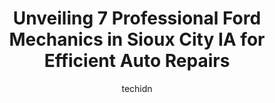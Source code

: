 ---
layout: ampstory
image: https://images.unsplash.com/photo-1639928844164-e530cf328bff?ixlib=rb-4.0.3&ixid=MnwxMjA3fDB8MHxwaG90by1wYWdlfHx8fGVufDB8fHx8&auto=format&fit=crop&w=640&h=853&q=80
author: techidn
featured: false
description: Trust your vehicles maintenance and repairs to the 7 best Ford Mechanic in Sioux City IA, USA. With their extensive experience, cutting-edge technology, and commitment to customer satisfact
title: Unveiling 7 Professional Ford Mechanics in Sioux City IA for Efficient Auto Repairs
cover:
   title: Unveiling 7 Professional Ford Mechanics in Sioux City IA for Efficient Auto Repairs
   subtitle: Rickpate
   background: https://images.unsplash.com/photo-1639928844164-e530cf328bff?ixlib=rb-4.0.3&ixid=MnwxMjA3fDB8MHxwaG90by1wYWdlfHx8fGVufDB8fHx8&auto=format&fit=crop&w=640&h=853&q=80

pages: 
 - layout: thirds
   top: <h1>#1 Frerichs Garage</h1>
   bottom: "<p>In Sioux City on business.  Car wouldnt start at Hampton Inn.  Coldest day of the year.  Frerichs owner was awesome and showed empathy.  Told me to get it here and they</p>"
   background: https://www.knot35.com/toplist/wp-content/uploads/2023/06/best-ford-mechanic-1-in-sioux-city-ia-1685835626.jpeg
   backgroundblur: true
 - layout: thirds
   top: <h1>#2 Totts Auto Center</h1>
   bottom: "<p>3501 Jones St, Sioux City, IA 51104, United States</p>"
   background: https://www.knot35.com/toplist/wp-content/uploads/2023/06/best-ford-mechanic-2-in-sioux-city-ia-1685835626.jpeg
   cta:
      link: https://www.knot35.com/toplist/unveiling-7-professional-ford-mechanics-in-sioux-city-ia-for-efficient-auto-repairs/
      text: Unveiling 7 Professional Ford Mechanics in Sioux City IA for Efficient Auto Repairs
 - layout: thirds
   top: <h1>#3 J & J Auto Repair</h1>
   bottom: "<p>1904 Hawkeye Dr, Sioux City, IA 51105, United States</p>"
   background: https://www.knot35.com/toplist/wp-content/uploads/2023/06/best-ford-mechanic-3-in-sioux-city-ia-1685835627.jpeg
   cta:
      link: https://www.knot35.com/toplist/unveiling-7-professional-ford-mechanics-in-sioux-city-ia-for-efficient-auto-repairs/
      text: Unveiling 7 Professional Ford Mechanics in Sioux City IA for Efficient Auto Repairs
 - layout: thirds
   top: <h1>#4 M.A.R.S Auto Repair Service</h1>
   bottom: "<p>1831 Floyd Blvd, Sioux City, IA 51104, United States</p>"
   background: https://images.unsplash.com/photo-1574169208507-84376144848b?ixlib=rb-4.0.3&ixid=MnwxMjA3fDB8MHxwaG90by1wYWdlfHx8fGVufDB8fHx8&auto=format&fit=crop&w=640&h=853&q=80
   cta:
      link: https://www.knot35.com/toplist/unveiling-7-professional-ford-mechanics-in-sioux-city-ia-for-efficient-auto-repairs/
      text: Unveiling 7 Professional Ford Mechanics in Sioux City IA for Efficient Auto Repairs
 - layout: thirds
   top: <h1>#5 Sioux City Ford Value Lot</h1>
   bottom: "<p>2001 6th St, Sioux City, IA 51101, United States</p>"
   background: https://images.unsplash.com/photo-1615749413727-825b59a857b5?ixlib=rb-4.0.3&ixid=MnwxMjA3fDB8MHxwaG90by1wYWdlfHx8fGVufDB8fHx8&auto=format&fit=crop&w=640&h=853&q=80
   cta:
      link: https://www.knot35.com/toplist/unveiling-7-professional-ford-mechanics-in-sioux-city-ia-for-efficient-auto-repairs/
      text: Unveiling 7 Professional Ford Mechanics in Sioux City IA for Efficient Auto Repairs
 - layout: thirds
   top: <h1>#6 Sioux City Ford Service</h1>
   bottom: "<p>3601 Singing Hills Blvd, Sioux City, IA 51106, United States</p>"
   background: https://images.unsplash.com/photo-1604871000636-074fa5117945?ixlib=rb-4.0.3&ixid=MnwxMjA3fDB8MHxwaG90by1wYWdlfHx8fGVufDB8fHx8&auto=format&fit=crop&w=640&h=853&q=80
   cta:
      link: https://www.knot35.com/toplist/unveiling-7-professional-ford-mechanics-in-sioux-city-ia-for-efficient-auto-repairs/
      text: Unveiling 7 Professional Ford Mechanics in Sioux City IA for Efficient Auto Repairs
 - layout: thirds
   top: <h1>#7 Fleet Farm Auto Service Center</h1>
   bottom: "<p>5858 Sunnybrook Dr, Sioux City, IA 51106, United States</p>"
   background: https://images.unsplash.com/photo-1632260260864-caf7fde5ec36?ixlib=rb-4.0.3&ixid=MnwxMjA3fDB8MHxwaG90by1wYWdlfHx8fGVufDB8fHx8&auto=format&fit=crop&w=640&h=853&q=80
   cta:
      link: https://www.knot35.com/toplist/unveiling-7-professional-ford-mechanics-in-sioux-city-ia-for-efficient-auto-repairs/
      text: Unveiling 7 Professional Ford Mechanics in Sioux City IA for Efficient Auto Repairs
 - layout: thirds
   middle: Continue reading...
   background: https://images.unsplash.com/photo-1564951434112-64d74cc2a2d7?ixlib=rb-4.0.3&ixid=MnwxMjA3fDB8MHxwaG90by1wYWdlfHx8fGVufDB8fHx8&auto=format&fit=crop&w=640&h=853&q=80
   cta:
      link: https://www.knot35.com/toplist/unveiling-7-professional-ford-mechanics-in-sioux-city-ia-for-efficient-auto-repairs/
      text: Unveiling 7 Professional Ford Mechanics in Sioux City IA for Efficient Auto Repairs
      
---